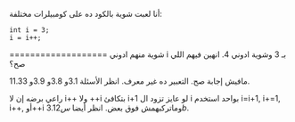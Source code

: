 أنا  لعبت شوية بالكود ده على كومبيلرات مختلفة:
```
int i = 3;
i = i++;
```
===================
شوية منهم ادوني i بـ 3 وشوية ادوني 4. انهين فيهم اللي صح؟

مافيش إجابة صح. التعبير ده غير معرف. انظر الأسئلة $3.1$و $3.8$و $3.9$و $11.33$. 

راعي برضه إن لا i++ ولا ++i بتكافئ i+1
لو عايز تزود ال i بواحد استخدم i=i+1, i+=1, i++, أو++i وماتركبهمش فوق بعض. انظر أيضا $س3.12b$. 
